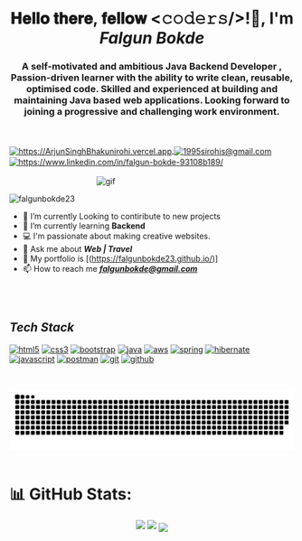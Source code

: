 <h1 align="center">𝐇𝐞𝐥𝐥𝐨 𝐭𝐡𝐞𝐫𝐞, 𝐟𝐞𝐥𝐥𝐨𝐰 <𝚌𝚘𝚍𝚎𝚛𝚜/>!👋, I'm <i>Falgun Bokde</i></h1>
<h3 align="center">A self-motivated and ambitious Java Backend Developer , Passion-driven learner with the ability to write clean, reusable, optimised code. Skilled and experienced at building and maintaining Java based web applications. Looking forward to joining a progressive and challenging work environment.</h3>
<br/>
<br/>
<a href="https://falgunbokde23.github.io/">
  <img align="center" src="https://img.shields.io/badge/Portfolio-18A303?style=for-the-badge&logo=ionic&logoColor=white" alt="https://ArjunSinghBhakunirohi.vercel.app" />
</a>
<a title="falgunbokde@gmail.com" href="mailto:falgunbokde@gmail.com">
  <img align="center" src="https://img.shields.io/badge/Gmail-D14836?style=for-the-badge&logo=gmail&logoColor=white" alt="1995sirohis@gmail.com" />
</a>
<a href="https://www.linkedin.com/in/falgun-bokde-93108b189/">
  <img align="center" src="https://img.shields.io/badge/LinkedIn-0077B5?style=for-the-badge&logo=linkedin&logoColor=white" alt="https://www.linkedin.com/in/falgun-bokde-93108b189/" />
</a>
<br/>
<br/>
<a href="#"><img align="right" width="350px" src="https://r7q6w9z6.rocketcdn.me/career/wp-content/uploads/2020/03/hello.gif" alt="gif" /></a>
<br/>

<p align="left" > <img src="https://komarev.com/ghpvc/?username=falgunbokde23&label=Profile%20views&color=0e75b6&style=flat" alt="falgunbokde23" /> </p>

- 🔭 I’m currently Looking to contiribute to new projects 
- 🌱 I’m currently learning **Backend**
- 💻 I'm passionate about making creative websites.
- 💬 Ask me about ***Web | Travel***
- 💬  My portfolio is [(https://falgunbokde23.github.io/)]
- 📫 How to reach me ***falgunbokde@gmail.com***      
<br/>
<br/>

<h2><i>Tech Stack</i></h2>



<p>
    <a href="#"><img src="https://img.shields.io/badge/HTML5-E34F26?style=for-the-badge&logo=html5&logoColor=white" alt="html5" /></a>
    <a href="#"><img src="https://img.shields.io/badge/CSS3-1572B6?style=for-the-badge&logo=css3&logoColor=white" alt="css3" /></a>
    <a href="#"><img src="https://img.shields.io/badge/Bootstrap-563D7C?style=for-the-badge&logo=bootstrap&logoColor=white" alt="bootstrap" /></a>
    <a href="#"><img src="https://cdn.icon-icons.com/icons2/2699/PNG/512/java_logo_icon_168609.png" alt="java" width="120" height="35" /></a>
    <a href="#"><img src="https://baffle.io/wp-content/uploads/2021/04/aws2.png" alt="aws" width="120" height="35"  /></a>
    <a href="#"><img src="https://www.vectorlogo.zone/logos/springio/springio-ar21.png" alt="spring" width="120" height="35"  /></a>
     <a href="#"><img src="https://www.devteam.space/wp-content/uploads/2018/05/hibernate.jpg" alt="hibernate" width="120" height="35"  /></a>
    <a href="#"><img src="https://img.shields.io/badge/JavaScript-323330?style=for-the-badge&logo=javascript&logoColor=F7DF1E" alt="javascript" /></a>
    <a href="#"><img src="https://img.shields.io/badge/Postman-FF6C37?style=for-the-badge&logo=Postman&logoColor=white" alt="postman" /></a>
    <a href="#"><img src="https://img.shields.io/badge/Git-f44d27?style=for-the-badge&logo=git&logoColor=white" alt="git" /></a>
    <a href="#"><img src="https://img.shields.io/badge/GitHub-100000?style=for-the-badge&logo=github&logoColor=white" alt="github" /></a>
</p>
<br>

<a href="#"><img src="https://raw.githubusercontent.com/1999AZZAR/1999AZZAR/main/resources/img/grid-snake.svg" alt="snake"  align="center"  /></a>
<br/><br/>
<p display="flex" align="center">

  # 📊 GitHub Stats:
<p align="left">
<p align="center">
  <img width="48%" src="https://github-readme-stats.vercel.app/api?username=falgunbokde23&show_icons=true&theme=default" />
   <img width="48%" src="https://github-readme-streak-stats.herokuapp.com/?user=falgunbokde23&theme=default" /> 
 
  <img src="https://github-readme-stats.vercel.app/api/top-langs/?username=falgunbokde23&theme=default" align="center" />

</p>
